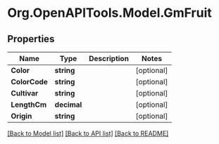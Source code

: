 # Org.OpenAPITools.Model.GmFruit

## Properties

Name | Type | Description | Notes
------------ | ------------- | ------------- | -------------
**Color** | **string** |  | [optional] 
**ColorCode** | **string** |  | [optional] 
**Cultivar** | **string** |  | [optional] 
**LengthCm** | **decimal** |  | [optional] 
**Origin** | **string** |  | [optional] 

[[Back to Model list]](../README.md#documentation-for-models) [[Back to API list]](../README.md#documentation-for-api-endpoints) [[Back to README]](../README.md)

